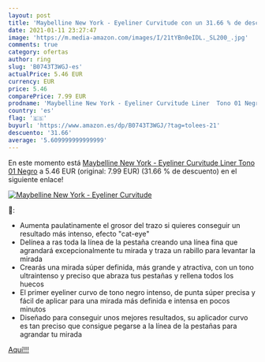 ```yaml
---
layout: post
title: 'Maybelline New York - Eyeliner Curvitude con un 31.66 % de descuento'
date: 2021-01-11 23:27:47
image: 'https://m.media-amazon.com/images/I/21tYBn0eIDL._SL200_.jpg'
comments: true
category: ofertas
author: ring
slug: 'B0743T3WGJ-es'
actualPrice: 5.46 EUR
currency: EUR
price: 5.46
comparePrice: 7.99 EUR
prodname: 'Maybelline New York - Eyeliner Curvitude Liner  Tono 01 Negro'
country: 'es'
flag: '🇪🇸'
buyurl: 'https://www.amazon.es/dp/B0743T3WGJ/?tag=tolees-21'
descuento: '31.66'
average: '5.609999999999999'
---
```


En este momento está [Maybelline New York - Eyeliner Curvitude Liner  Tono 01 Negro](https://www.amazon.es/dp/B0743T3WGJ/?tag=tolees-21) a 5.46 EUR (original: 7.99 EUR) (31.66 %  de descuento) en el siguiente enlace!

[![Maybelline New York - Eyeliner Curvitude](https://m.media-amazon.com/images/I/21tYBn0eIDL._SL200_.jpg)](https://www.amazon.es/dp/B0743T3WGJ/?tag=tolees-21)

🔎:

- Aumenta paulatinamente el grosor del trazo si quieres conseguir un resultado más intenso, efecto "cat-eye"
- Delínea a ras toda la línea de la pestaña creando una línea fina que agrandará excepcionalmente tu mirada y traza un rabillo para levantar la mirada
- Crearás una mirada súper definida, más grande y atractiva, con un tono ultraintenso y preciso que abraza tus pestañas y rellena todos los huecos
- El primer eyeliner curvo de tono negro intenso, de punta súper precisa y fácil de aplicar para una mirada más definida e intensa en pocos minutos
- Diseñado para conseguir unos mejores resultados, su aplicador curvo es tan preciso que consigue pegarse a la línea de la pestañas para agrandar tu mirada

[Aquí!!!](https://www.amazon.es/dp/B0743T3WGJ/?tag=tolees-21)
